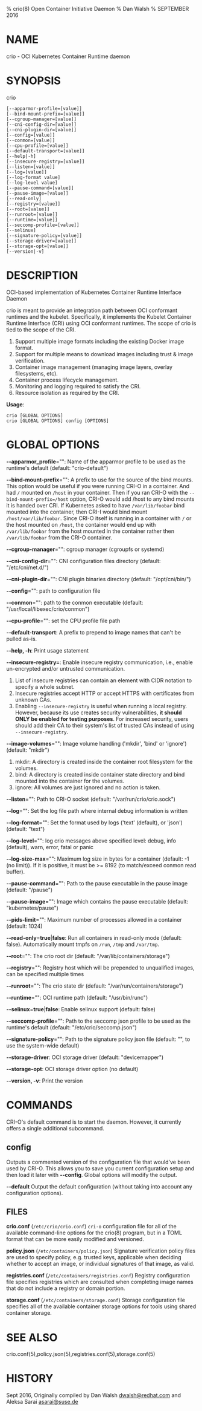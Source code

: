 % crio(8) Open Container Initiative Daemon
% Dan Walsh
% SEPTEMBER 2016
# NAME
crio - OCI Kubernetes Container Runtime daemon

# SYNOPSIS
crio
```
[--apparmor-profile=[value]]
[--bind-mount-prefix=[value]]
[--cgroup-manager=[value]]
[--cni-config-dir=[value]]
[--cni-plugin-dir=[value]]
[--config=[value]]
[--conmon=[value]]
[--cpu-profile=[value]]
[--default-transport=[value]]
[--help|-h]
[--insecure-registry=[value]]
[--listen=[value]]
[--log=[value]]
[--log-format value]
[--log-level value]
[--pause-command=[value]]
[--pause-image=[value]]
[--read-only]
[--registry=[value]]
[--root=[value]]
[--runroot=[value]]
[--runtime=[value]]
[--seccomp-profile=[value]]
[--selinux]
[--signature-policy=[value]]
[--storage-driver=[value]]
[--storage-opt=[value]]
[--version|-v]
```
# DESCRIPTION
OCI-based implementation of Kubernetes Container Runtime Interface Daemon

crio is meant to provide an integration path between OCI conformant runtimes and the kubelet. Specifically, it implements the Kubelet Container Runtime Interface (CRI) using OCI conformant runtimes. The scope of crio is tied to the scope of the CRI.

1. Support multiple image formats including the existing Docker image format.
2. Support for multiple means to download images including trust & image verification.
3. Container image management (managing image layers, overlay filesystems, etc).
4. Container process lifecycle management.
5. Monitoring and logging required to satisfy the CRI.
6. Resource isolation as required by the CRI.

**Usage**:
```
crio [GLOBAL OPTIONS]
crio [GLOBAL OPTIONS] config [OPTIONS]
```
# GLOBAL OPTIONS
**--apparmor_profile**="": Name of the apparmor profile to be used as the runtime's default (default: "crio-default")

**--bind-mount-prefix**="": A prefix to use for the source of the bind mounts.  This option would be useful if you were running CRI-O in a container.  And had `/` mounted on `/host` in your container.  Then if you ran CRI-O with the `--bind-mount-prefix=/host` option, CRI-O would add /host to any bind mounts it is handed over CRI.  If Kubernetes asked to have `/var/lib/foobar` bind mounted into the container, then CRI-I would bind mount `/host/var/lib/foobar`.  Since CRI-O itself is running in a container with `/` or the host mounted on `/host`, the container would end up with `/var/lib/foobar` from the host mounted in the container rather then `/var/lib/foobar` from the CRI-O container.

**--cgroup-manager**="": cgroup manager (cgroupfs or systemd)

**--cni-config-dir**="": CNI configuration files directory (default: "/etc/cni/net.d/")

**--cni-plugin-dir**="": CNI plugin binaries directory (default: "/opt/cni/bin/")

**--config**="": path to configuration file

**--conmon**="": path to the conmon executable (default: "/usr/local/libexec/crio/conmon")

**--cpu-profile**="": set the CPU profile file path

**--default-transport**: A prefix to prepend to image names that can't be pulled as-is.

**--help, -h**: Print usage statement

**--insecure-registry=**: Enable insecure registry communication, i.e., enable un-encrypted and/or untrusted communication.

1. List of insecure registries can contain an element with CIDR notation to specify a whole subnet.
2. Insecure registries accept HTTP or accept HTTPS with certificates from unknown CAs.
3. Enabling `--insecure-registry`  is useful when running a local registry. However, because its use creates security vulnerabilities, **it should ONLY be enabled for testing purposes**. For increased security, users should add their CA to their system's list of trusted CAs instead of using `--insecure-registry`.

**--image-volumes**="": Image volume handling ('mkdir', 'bind' or 'ignore') (default: "mkdir")

1. mkdir: A directory is created inside the container root filesystem for the volumes.
2. bind: A directory is created inside container state directory and bind mounted into the container for the volumes.
3. ignore: All volumes are just ignored and no action is taken.

**--listen**="": Path to CRI-O socket (default: "/var/run/crio/crio.sock")

**--log**="": Set the log file path where internal debug information is written

**--log-format**="": Set the format used by logs ('text' (default), or 'json') (default: "text")

**--log-level**="": log crio messages above specified level: debug, info (default), warn, error, fatal or panic

**--log-size-max**="": Maximum log size in bytes for a container (default: -1 (no limit)). If it is positive, it must be >= 8192 (to match/exceed conmon read buffer).

**--pause-command**="": Path to the pause executable in the pause image (default: "/pause")

**--pause-image**="": Image which contains the pause executable (default: "kubernetes/pause")

**--pids-limit**="": Maximum number of processes allowed in a container (default: 1024)

**--read-only**=**true**|**false**: Run all containers in read-only mode (default: false). Automatically mount tmpfs on `/run`, `/tmp` and `/var/tmp`.

**--root**="": The crio root dir (default: "/var/lib/containers/storage")

**--registry**="": Registry host which will be prepended to unqualified images, can be specified multiple times

**--runroot**="": The crio state dir (default: "/var/run/containers/storage")

**--runtime**="": OCI runtime path (default: "/usr/bin/runc")

**--selinux**=**true**|**false**: Enable selinux support (default: false)

**--seccomp-profile**="": Path to the seccomp json profile to be used as the runtime's default (default: "/etc/crio/seccomp.json")

**--signature-policy**="": Path to the signature policy json file (default: "", to use the system-wide default)

**--storage-driver**: OCI storage driver (default: "devicemapper")

**--storage-opt**: OCI storage driver option (no default)

**--version, -v**: Print the version

# COMMANDS
CRI-O's default command is to start the daemon. However, it currently offers a
single additional subcommand.

## config

Outputs a commented version of the configuration file that would've been used
by CRI-O. This allows you to save you current configuration setup and then load
it later with **--config**. Global options will modify the output.

**--default**
  Output the default configuration (without taking into account any configuration options).

## FILES

**crio.conf** (`/etc/crio/crio.conf`)
  `cri-o` configuration file for all of the available command-line options for the crio(8) program, but in a TOML format that can be more easily modified and versioned.

**policy.json** (`/etc/containers/policy.json`)
  Signature verification policy files are used to specify policy, e.g. trusted keys, applicable when deciding whether to accept an image, or individual signatures of that image, as valid.

**registries.conf** (`/etc/containers/registries.conf`)
  Registry configuration file specifies registries which are consulted when completing image names that do not include a registry or domain portion.

**storage.conf** (`/etc/containers/storage.conf`)
  Storage configuration file specifies all of the available container storage options for tools using shared container storage.

# SEE ALSO
crio.conf(5),policy.json(5),registries.conf(5),storage.conf(5)

# HISTORY
Sept 2016, Originally compiled by Dan Walsh <dwalsh@redhat.com> and Aleksa Sarai <asarai@suse.de>

